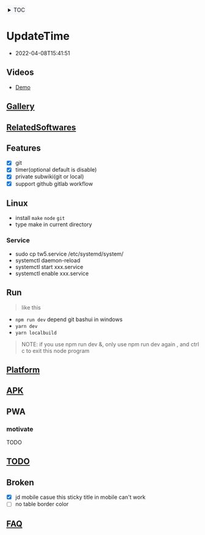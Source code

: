 <div style="text-align: left;background: #f6f8fa; border-radius: 3px;float:none; display: inline-block; padding: 4px;">

<details>
<summary>TOC</summary>

<!-- vim-markdown-toc GitLab -->

* [UpdateTime](#updatetime)
  * [Videos](#videos)
  * [Gallery](#gallery)
  * [RelatedSoftwares](#relatedsoftwares)
  * [Features](#features)
  * [Linux](#linux)
    * [Service](#service)
  * [Run](#run)
  * [Platform](#platform)
  * [APK](#apk)
  * [PWA](#pwa)
    * [motivate](#motivate)
  * [TODO](#todo)
  * [Broken](#broken)
  * [FAQ](#faq)

<!-- vim-markdown-toc -->
</details>


</div>

# UpdateTime

* 2022-04-08T15:41:51

## Videos

* [Demo](https://www.bilibili.com/video/BV1fY4y1Y7Yf?share_source=copy_web)

## [Gallery](docs/Gallery.md)

## [RelatedSoftwares](docs/RelatedSoftwares.md)

## Features

* [x] git
* [x] timer(optional default is disable)
* [x] private subwiki(git or local)
* [x] support github gitlab workflow

## Linux

* install `make` `node` `git`
* type make in current directory

### Service

* sudo cp tw5.service /etc/systemd/system/
* systemctl daemon-reload
* systemctl start xxx.service
* systemctl enable xxx.service

## Run

> like this

* `npm run dev` depend git bashui in windows
* `yarn dev`
* `yarn localbuild`

> NOTE: if you use npm run dev &, only use npm run dev again ,
> and ctrl c to exit this node program

## [Platform](./docs/Platform.md)

## [APK](https://gitlab.com/xxx)

## PWA

### motivate

TODO

## [TODO](docs/TODO.md)

## Broken

* [x] jd mobile casue this sticky title in mobile can't work
* [ ] no table border color

<!-- ## bug-->
<!--* ~~`\$__themes_nico_notebook_ui_Bottombar.tid`-->
<!--\$__themes_nico_notebook_ui_Topbar.tid~~-->

## [FAQ](https://oeyoew.fun/#FAQ)
